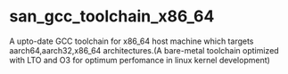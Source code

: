 # san_gcc_toolchain_x86_64
A upto-date GCC toolchain for x86_64 host machine which targets aarch64,aarch32,x86_64 architectures.(A bare-metal toolchain optimized with LTO and O3 for optimum perfomance in linux kernel development)
